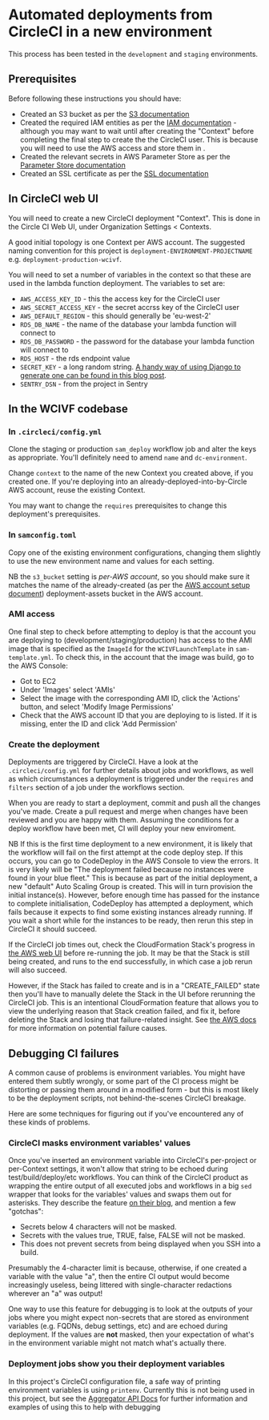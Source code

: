 # Automated deployments from CircleCI in a new environment

This process has been tested in the `development` and `staging` environments.

## Prerequisites

Before following these instructions you should have:

- Created an S3 bucket as per the [S3 documentation](/docs/s3.md)
- Created the required IAM entities as per the [IAM documentation](/docs/iam.md) - although you may want to wait until after creating the "Context" before completing the final step to create the the CircleCI user. This is because you will need to use the AWS access and store them in .
- Created the relevant secrets in AWS Parameter Store as per the [Parameter Store documentation](/docs/parameterstore.md)
- Created an SSL certificate as per the [SSL documentation](/docs/sslcertificate.md)

## In CircleCI web UI

You will need to create a new CircleCI deployment "Context". This is done in the Circle CI Web UI, under Organization Settings < Contexts. 

A good initial topology is one Context per AWS account. The suggested naming convention for this project is `deployment-ENVIRONMENT-PROJECTNAME` e.g. `deployment-production-wcivf`.

You will need to set a number of variables in the context so that these are used in the lambda function deployment. The variables to set are:

- `AWS_ACCESS_KEY_ID` - this the access key for the CircleCI user
- `AWS_SECRET_ACCESS_KEY` - the secret accrss key of the CircleCI user
- `AWS_DEFAULT_REGION` - this should generally be 'eu-west-2'
- `RDS_DB_NAME` - the name of the database your lambda function will connect to
- `RDS_DB_PASSWORD` - the password for the database your lambda function will connect to
- `RDS_HOST` - the rds endpoint value
- `SECRET_KEY` - a long random string. [A handy way of using Django to generate one can be found in this blog post](https://humberto.io/blog/tldr-generate-django-secret-key/).
- `SENTRY_DSN` - from the project in Sentry

## In the WCIVF codebase

### In `.circleci/config.yml`

Clone the staging or production `sam_deploy` workflow job and alter the keys as appropriate. You'll definitely need to amend `name` and `dc-environment`.

Change `context` to the name of the new Context you created above, if you created one. If you're deploying into an already-deployed-into-by-Circle AWS account, reuse the existing Context.

You may want to change the `requires` prerequisites to change this deployment's prerequisites.

### In `samconfig.toml`

Copy one of the existing environment configurations, changing them slightly to use the new environment name and values for each setting.

NB the `s3_bucket` setting is *per-AWS account*, so you should make sure it matches the name of the already-created (as per the [AWS account setup document](docs/s3.md#)) deployment-assets bucket in the AWS account.

### AMI access

One final step to check before attempting to deploy is that the account you are deploying to (development/staging/production) has access to the AMI image that is specified as the `ImageId` for the `WCIVFLaunchTemplate` in `sam-template.yml`. To check this, in the account that the image was build, go to the AWS Console:

- Got to EC2
- Under 'Images' select 'AMIs'
- Select the image with the corresponding AMI ID, click the 'Actions' button, and select 'Modify Image Permissions'
- Check that the AWS account ID that you are deploying to is listed. If it is missing, enter the ID and click 'Add Permission'

### Create the deployment

Deployments are triggered by CircleCI. Have a look at the `.circleci/config.yml` for further details about jobs and workflows, as well as which circumstances a deployment is triggered under the `requires` and `filters` section of a job under the workflows section. 

When you are ready to start a deployment, commit and push all the changes you've made. Create a pull request and merge when changes have been reviewed and you are happy with them. Assuming the conditions for a deploy workflow have been met, CI will deploy your new enviroment. 

NB If this is the first time deployment to a new environment, it is likely that the workflow will fail on the first attempt at the code deploy step. If this occurs, you can go to CodeDeploy in the AWS Console to view the errors. It is very likely will be "The deployment failed because no instances were found in your blue fleet." This is because as part of the initial deployment, a new "default" Auto Scaling Group is created. This will in turn provision the initial instance(s). However, before enough time has passed for the instance to complete initialisation, CodeDeploy has attempted a deployment, which fails because it expects to find some existing instances already running. If you wait a short while for the instances to be ready, then rerun this step in CircleCI it should succeed.

If the CircleCI job times out, check the CloudFormation Stack's progress in [the AWS web UI](https://console.aws.amazon.com/cloudformation) before re-running the job. It may be that the Stack is still being created, and runs to the end successfully, in which case a job rerun will also succeed.

However, if the Stack has failed to create and is in a "CREATE_FAILED" state then you'll have to manually delete the Stack in the UI before rerunning the CircleCI job. This is an intentional CloudFormation feature that allows you to view the underlying reason that Stack creation failed, and fix it, before deleting the Stack and losing that failure-related insight. See [the AWS docs](https://docs.aws.amazon.com/AWSCloudFormation/latest/UserGuide/using-cfn-describing-stacks.html#w2ab1c23c15c17c11) for more information on potential failure causes.

## Debugging CI failures

A common cause of problems is environment variables. You might have entered them subtly wrongly, or some part of the CI process might be distorting or passing them around in a modified form - but this is most likely to be the deployment scripts, not behind-the-scenes CircleCI breakage.

Here are some techniques for figuring out if you've encountered any of these kinds of problems.

### CircleCI masks environment variables' values

Once you've inserted an environment variable into CircleCI's per-project or per-Context settings, it won't allow that string to be echoed during test/build/deploy/etc workflows. You can think of the CircleCI product as wrapping the entire output of all executed jobs and workflows in a big `sed` wrapper that looks for the variables' values and swaps them out for asterisks. They describe the feature [on their blog](https://circleci.com/blog/keep-environment-variables-private-with-secret-masking/), and mention a few "gotchas":

- Secrets below 4 characters will not be masked.
- Secrets with the values true, TRUE, false, FALSE will not be masked.
- This does not prevent secrets from being displayed when you SSH into a build.

Presumably the 4-character limit is because, otherwise, if one created a variable with the value "a", then the entire CI output would become increasingly useless, being littered with single-character redactions wherever an "a" was output!

One way to use this feature for debugging is to look at the outputs of your jobs where you might expect non-secrets that are stored as environment variables (e.g. FQDNs, debug settings, etc) and are echoed during deployment. If the values are **not** masked, then your expectation of what's in the environment variable might not match what's actually there.

### Deployment jobs show you their deployment variables

In this project's CircleCI configuration file, a safe way of printing environment variables is using `printenv`. Currently this is not being used in this project, but see the [Aggregator API Docs](https://github.com/DemocracyClub/aggregator-api/blob/master/docs/new-ci-deployment.md#deployment-jobs-show-you-their-deployment-variables) for further information and examples of using this to help with debugging